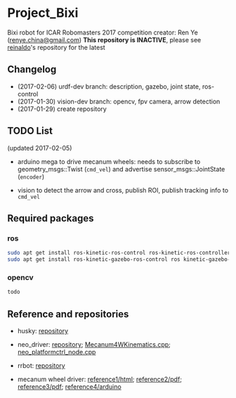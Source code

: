 Project_Bixi
============
Bixi robot for ICAR Robomasters 2017 competition
creator: Ren Ye (renye.china@gmail.com)
**This repository is INACTIVE**, please see [reinaldo](https://github.com/reinaldomaslim/Project_Bixi)'s repository for the latest


Changelog
---------
+ (2017-02-06) urdf-dev branch: description, gazebo, joint state, ros-control
+ (2017-01-30) vision-dev branch: opencv, fpv camera, arrow detection
+ (2017-01-29) create repository

TODO List
---------
(updated 2017-02-05)
+ arduino mega to drive mecanum wheels: needs to subscribe to geometry_msgs::Twist (`cmd_vel`) and advertise sensor_msgs::JointState (`encoder`)

+ vision to detect the arrow and cross, publish ROI, publish tracking info to `cmd_vel`


Required packages
-----------------
### ros ###
```bash
sudo apt get install ros-kinetic-ros-control ros-kinetic-ros-controllers
sudo apt get install ros-kinetic-gazebo-ros-control ros kinetic-gazebo-ros-pkgs
```
### opencv ###
```bash
todo
```
Reference and repositories
----------------------

+ husky:
    [repository](https://github.com/husky/husky.git)

+ neo_driver:
    [repository](https://github.com/neobotix/neo_driver/);
    [Mecanum4WKinematics.cpp](https://github.com/neobotix/neo_driver/blob/indigo_dev/neo_platformctrl_mecanum/common/src/Mecanum4WKinematics.cpp);
    [neo_platformctrl_node.cpp](https://github.com/neobotix/neo_driver/blob/indigo_dev/neo_platformctrl_mecanum/ros/src/neo_platformctrl_node.cpp)

+ rrbot:
    [repository](https://github.com/ros-simulation/gazebo_ros_demos.git)

+ mecanum wheel driver:
    [reference1/html](http://gmii.weebly.com/makeblock/4);
    [reference2/pdf](https://pdfs.semanticscholar.org/f971/36b372f36a588373142e17e8b68f6994227e.pdf);
    [reference3/pdf](http://download.makeblock.com/Mecanumbot/pdf%E9%BA%A6%E8%BD%AE%E4%B8%AD%E5%9E%8B%E5%BA%95%E7%9B%98%E6%90%AD%E5%BB%BA%E6%95%99%E7%A8%8B%20%EF%BC%88%E5%8F%8C%E6%9D%BF%20%EF%BC%89.pdf);
    [reference4/arduino](https://github.com/Makeblock-official/Mecanum-Wheel-Robot-Kit/blob/master/Mecanum_chassis_new/Mecanum_chassis_new.ino)
